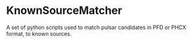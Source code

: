KnownSourceMatcher
==================

A set of python scripts used to match pulsar candidates in PFD or PHCX format, to known sources.

